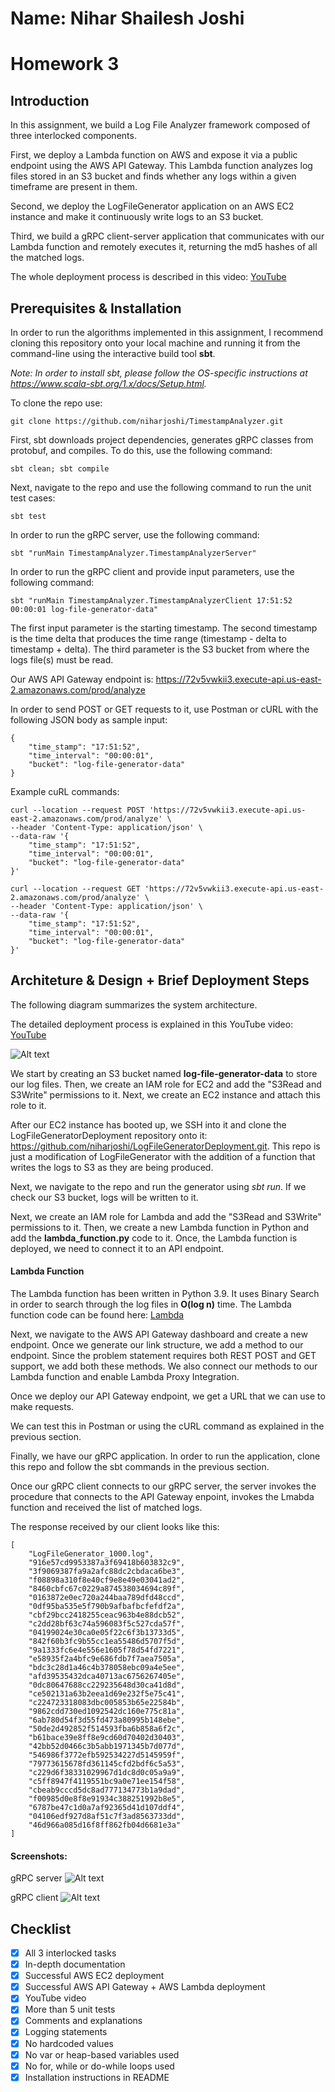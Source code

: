 # Name: Nihar Shailesh Joshi

# Homework 3

## Introduction
In this assignment, we build a Log File Analyzer framework composed of three interlocked components.

First, we deploy a Lambda function on AWS and expose it via a public endpoint using the AWS API Gateway.
This Lambda function analyzes log files stored in an S3 bucket and finds whether any logs within a given timeframe are present in them.

Second, we deploy the LogFileGenerator application on an AWS EC2 instance and make it continuously write logs to an S3 bucket.

Third, we build a gRPC client-server application that communicates with our Lambda function and remotely executes it, returning the md5 hashes of all the matched logs.

The whole deployment process is described in this video: [YouTube](https://youtu.be/ZbXPdKUON9k)

## Prerequisites & Installation

In order to run the algorithms implemented in this assignment, I recommend cloning this repository onto your local machine and running it from the command-line using the interactive build tool **sbt**.

*Note: In order to install sbt, please follow the OS-specific instructions at https://www.scala-sbt.org/1.x/docs/Setup.html.*

To clone the repo use:
```console
git clone https://github.com/niharjoshi/TimestampAnalyzer.git
```

First, sbt downloads project dependencies, generates gRPC classes from protobuf, and compiles.
To do this, use the following command:
```console
sbt clean; sbt compile
```

Next, navigate to the repo and use the following command to run the unit test cases:
```console
sbt test
```

In order to run the gRPC server, use the following command:
```console
sbt "runMain TimestampAnalyzer.TimestampAnalyzerServer"
```

In order to run the gRPC client and provide input parameters, use the following command:
```console
sbt "runMain TimestampAnalyzer.TimestampAnalyzerClient 17:51:52 00:00:01 log-file-generator-data"
```

The first input parameter is the starting timestamp.
The second timestamp is the time delta that produces the time range (timestamp - delta to timestamp + delta).
The third parameter is the S3 bucket from where the logs file(s) must be read.

Our AWS API Gateway endpoint is: https://72v5vwkii3.execute-api.us-east-2.amazonaws.com/prod/analyze

In order to send POST or GET requests to it, use Postman or cURL with the following JSON body as sample input:
```
{
    "time_stamp": "17:51:52",
    "time_interval": "00:00:01",
    "bucket": "log-file-generator-data"
}
```

Example cuRL commands:
```
curl --location --request POST 'https://72v5vwkii3.execute-api.us-east-2.amazonaws.com/prod/analyze' \
--header 'Content-Type: application/json' \
--data-raw '{
    "time_stamp": "17:51:52",
    "time_interval": "00:00:01",
    "bucket": "log-file-generator-data"
}'
```
```
curl --location --request GET 'https://72v5vwkii3.execute-api.us-east-2.amazonaws.com/prod/analyze' \
--header 'Content-Type: application/json' \
--data-raw '{
    "time_stamp": "17:51:52",
    "time_interval": "00:00:01",
    "bucket": "log-file-generator-data"
}'
```

## Architeture & Design + Brief Deployment Steps

The following diagram summarizes the system architecture.

The detailed deployment process is explained in this YouTube video: [YouTube](https://youtu.be/ZbXPdKUON9k)

![Alt text](doc/workflow.jpg?raw=true "System Architecture")

We start by creating an S3 bucket named **log-file-generator-data** to store our log files.
Then, we create an IAM role for EC2 and add the "S3Read and S3Write" permissions to it.
Next, we create an EC2 instance and attach this role to it.

After our EC2 instance has booted up, we SSH into it and clone the LogFileGeneratorDeployment repository onto it: https://github.com/niharjoshi/LogFileGeneratorDeployment.git.
This repo is just a modification of LogFileGenerator with the addition of a function that writes the logs to S3 as they are being produced.

Next, we navigate to the repo and run the generator using *sbt run*.
If we check our S3 bucket, logs will be written to it.

Next, we create an IAM role for Lambda and add the "S3Read and S3Write" permissions to it.
Then, we create a new Lambda function in Python and add the **lambda_function.py** code to it.
Once, the Lambda function is deployed, we need to connect it to an API endpoint.

#### Lambda Function
The Lambda function has been written in Python 3.9.
It uses Binary Search in order to search through the log files in **O(log n)** time.
The Lambda function code can be found here: [Lambda](https://github.com/niharjoshi/TimestampAnalyzer/blob/master/lambda/lambda_function.py)

Next, we navigate to the AWS API Gateway dashboard and create a new endpoint.
Once we generate our link structure, we add a method to our endpoint.
Since the problem statement requires both REST POST and GET support, we add both these methods.
We also connect our methods to our Lambda function and enable Lambda Proxy Integration.

Once we deploy our API Gateway endpoint, we get a URL that we can use to make requests.

We can test this in Postman or using the cURL command as explained in the previous section.

Finally, we have our gRPC application.
In order to run the application, clone this repo and follow the sbt commands in the previous section.

Once our gRPC client connects to our gRPC server, the server invokes the procedure that connects to the API Gateway enpoint, invokes the Lmabda function and received the list of matched logs.

The response received by our client looks like this:
```
[
    "LogFileGenerator_1000.log",
    "916e57cd9953387a3f69418b603832c9",
    "3f9069387fa9a2afc88dc2cbdaca6be3",
    "f08898a310f8e40cf9e8e49e03041ad2",
    "8460cbfc67c0229a874538034694c89f",
    "0163872e0ec720a244baa789dfd48ccd",
    "0df95ba535e5f790b9afbafbcfefdf2a",
    "cbf29bcc2418255ceac963b4e88dcb52",
    "c2dd28bf63c74a596083f5c527cda57f",
    "04199024e30ca0e05f22c6f3b13733d5",
    "842f60b3fc9b55cc1ea55486d5707f5d",
    "9a1333fc6e4e556e1605f78d54fd7221",
    "e58935f2a4bfc9e686fdb7f7aea7505a",
    "bdc3c28d1a46c4b378058ebc09a4e5ee",
    "afd39535432dca40713ac6756267405e",
    "0dc80647688cc229235648d30ca41d8d",
    "ce502131a63b2eea1d69e232f5e75c41",
    "c224723318083dbc005853b65e22584b",
    "9862cdd730ed1092542dc160e775c81a",
    "6ab780d54f3d55fd473a80995b148ebe",
    "50de2d492852f514593fba6b858a6f2c",
    "b61bace39e8ff8e9cd60d70402d30403",
    "42bb52d0466c3b5abb1971345b7d077d",
    "546986f3772efb592534227d5145959f",
    "79773615678fd361145cfd2bdf6c5a53",
    "c229d6f38331029967d1dc8d0c05a9a9",
    "c5ff8947f4119551bc9a0e71ee154f58",
    "cbeab9cccd5dc8ad777134773b1a9dad",
    "f00985d0e8f8e91934c388251992b8e5",
    "6787be47c1d0a7af92365d41d107ddf4",
    "04106edf927d8af51c7f3ad8563733dd",
    "46d966a085d16f8ff862fb04d6681e3a"
]
```

#### Screenshots:

gRPC server
![Alt text](doc/grpc_server.png?raw=true "gRPC server")

gRPC client
![Alt text](doc/grpc_client.png?raw=true "gRPC client")


## Checklist
- [x] All 3 interlocked tasks
- [x] In-depth documentation
- [x] Successful AWS EC2 deployment
- [x] Successful AWS API Gateway + AWS Lambda deployment
- [x] YouTube video
- [x] More than 5 unit tests
- [x] Comments and explanations
- [x] Logging statements
- [x] No hardcoded values
- [x] No var or heap-based variables used
- [x] No for, while or do-while loops used
- [x] Installation instructions in README
